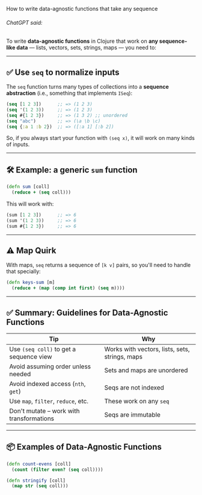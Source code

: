 How to write data-agnostic functions that take any sequence

###### ChatGPT said:

To write **data-agnostic functions** in Clojure that work on **any sequence-like data** — lists, vectors, sets, strings, maps — you need to:

---

## ✅ Use `seq` to normalize inputs

The `seq` function turns many types of collections into a **sequence abstraction** (i.e., something that implements `ISeq`):

```clojure 
(seq [1 2 3])      ;; => (1 2 3)
(seq '(1 2 3))     ;; => (1 2 3)
(seq #{1 2 3})     ;; => (1 3 2) ;; unordered
(seq "abc")        ;; => (\a \b \c)
(seq {:a 1 :b 2})  ;; => ([:a 1] [:b 2])


```

So, if you always start your function with `(seq x)`, it will work on many kinds of inputs.

---

## 🛠 Example: a generic `sum` function

```clojure 
(defn sum [coll]
  (reduce + (seq coll)))


```

This will work with:

```clojure
(sum [1 2 3])      ;; => 6
(sum '(1 2 3))     ;; => 6
(sum #{1 2 3})     ;; => 6


```

---

## ⚠️ Map Quirk

With maps, `seq` returns a sequence of `[k v]` pairs, so you'll need to handle that specially:

```clojure
(defn keys-sum [m]
  (reduce + (map (comp int first) (seq m))))


```
---

## ✅ Summary: Guidelines for Data-Agnostic Functions

|Tip|Why|
|---|---|
|Use `(seq coll)` to get a sequence view|Works with vectors, lists, sets, strings, maps|
|Avoid assuming order unless needed|Sets and maps are unordered|
|Avoid indexed access (`nth`, `get`)|Seqs are not indexed|
|Use `map`, `filter`, `reduce`, etc.|These work on any `seq`|
|Don't mutate – work with transformations|Seqs are immutable|

---

## 📦 Examples of Data-Agnostic Functions

```clojure
(defn count-evens [coll]
  (count (filter even? (seq coll))))

(defn stringify [coll]
  (map str (seq coll)))


```